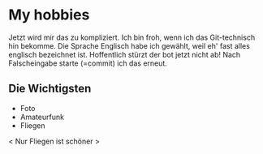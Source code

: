 # My hobbies
Jetzt wird mir das zu kompliziert. Ich bin froh, wenn ich das Git-technisch hin bekomme.
Die Sprache Englisch habe ich gewählt, weil eh' fast alles englisch bezeichnet ist.
Hoffentlich stürzt der bot jetzt nicht ab!
Nach Falscheingabe starte (=commit) ich das erneut.

## Die Wichtigsten
* Foto
* Amateurfunk 
* Fliegen

< Nur Fliegen ist schöner >
